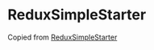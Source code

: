 # ReduxSimpleStarter

Copied from [ReduxSimpleStarter](https://github.com/StephenGrider/ReduxSimpleStarter)
